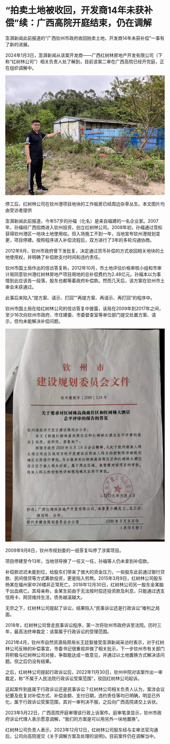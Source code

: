 # “拍卖土地被收回，开发商14年未获补偿”续：广西高院开庭结束，仍在调解

澎湃新闻此前报道的“广西钦州市政府收回拍卖土地，开发商14年未获补偿”一事有了新的进展。

2024年1月3日，澎湃新闻从该案开发商——广西红树林房地产开发有限公司（下称“红树林公司”）相关负责人处了解到，目前该案二审在广西高院已经开完庭，正在组织调解中。

![c0082cb974c75dd93a4796d79a28b1a7.jpg](https://raw.githubusercontent.com/qqhsx/qqnews_image/main/2024/01/03/“拍卖土地被收回，开发商14年未获补偿”续：广西高院开庭结束，仍在调解/c0082cb974c75dd93a4796d79a28b1a7.jpg)

停工后，红树林公司在钦州港项目地块的工作板房已经周边杂草丛生。本文图片均由受访者提供

澎湃新闻此前报道，今年57岁的孙福（化名）是来自福建的一名企业家。2007年，孙福经广西招商进入钦州投资，创立红树林公司。2008年初，孙福通过竞标获得钦州港区一地块土地使用权。但入场施工不到一年，当地宣布钦州港规划变更，项目停建。按照程序进入补偿流程后，双方进行了3年的多轮沟通协商。

2012年9月，钦州市政府曾下发批复，决定通过货币补偿的方式收回相关地块的土地使用权，并明确了补偿款支付时间和违约责任。

钦州市国土局作出的信访答复称，2012年10月，市土地评估价格审核小组和市审计局同意钦州港红树林房地产项目用地的总补偿费约为2.48亿元。孙福本以为事情到此应该告一段落，股东也都等着政府补偿款。然而几天后，该方案在钦州市土审会未获通过。

此事后来陷入“提方案、请示、打回”“再提方案、再请示、再打回”的程序中。

钦州市国土局在给红树林公司的信访答复中披露，该局在2009年到2017年之间，至少16次向钦州市政府、市住建委、市委督查室等单位部门提交处置方案、请示，但均未能解决补偿问题。

![9fd69ec6c746b997d7349f316743a6c0.jpg](https://raw.githubusercontent.com/qqhsx/qqnews_image/main/2024/01/03/“拍卖土地被收回，开发商14年未获补偿”续：广西高院开庭结束，仍在调解/9fd69ec6c746b997d7349f316743a6c0.jpg)

2009年9月8日，钦州市规划委的一纸答复叫停了涉案项目。

项目停建至今13年，当地领导换了一任又一任，孙福等人仍未拿到补偿款。

补偿款迟迟未能到位，给股东们带来了很大的资金压力，一些股东此前通过银行贷款、民间借贷等方式筹款投资，更是陷入煎熬。2015年3月9日，红树林公司股东杨某在福州家中26楼非正常死亡。2018年12月30日，红树林公司另一股东金某脑干出血病亡。其母亲称，金某生前由于无法按时偿还投资款及利息，只能通过透支信用卡、网贷维持生活，债务越滚越大。

无奈之下，红树林公司提起了诉讼，结果陷入“民事诉讼还是行政诉讼”难判之局面。

2018年，红树林公司曾走民事诉讼程序，第一次将钦州市政府诉至法院。历时三年，最高法终审裁定：该案属于行政诉讼的受理范围。

2021年4月，钦州市自然资源局原局长王廷智接受澎湃新闻采访时表示，对于红树林公司反映的补偿事宜，市委书记很重视并做了相关批示，下一步钦州市有关部门将积极与红树林公司对接，争取能达成一致意见，并通过以土地置换方式解决该问题。但之后仍没有结果。

之后，红树林公司提起行政诉讼后，2022年11月30日，钦州中院对该案作出一审裁定，称“不属于人民法院行政诉讼受案范围”，驳回红树林公司起诉。

这起案件到底属于行政诉讼还是民事诉讼？红树林公司相关负责人认为，案涉会议纪要及批复对补偿方式、补偿金额、支付日期，违约责任等均已明确，明显已外化，属于行政诉讼受案范围，其对一审判决不服，之后向广西高院递交上诉状。

2023年5月22日，广西高院开庭审理该行政上诉案件。庭审笔录显示，钦州市政府诉讼代理人表示愿意调解，“我们的方案是可以用另外一块地置换”。

红树林公司负责人表示，2023年12月12日，红树林公司股东经与主审法官沟通后，公司向高院提交《关于调解方案及处理的说明》。目前案件仍在调解当中。

